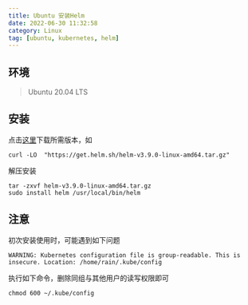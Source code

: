 ```yaml
---
title: Ubuntu 安装Helm
date: 2022-06-30 11:32:58
category: Linux
tag: [ubuntu, kubernetes, helm]
---
```


## 环境

> Ubuntu 20.04 LTS  

## 安装
点击[这里](https://github.com/helm/helm/releases)下载所需版本，如
```shell
curl -LO  "https://get.helm.sh/helm-v3.9.0-linux-amd64.tar.gz"
```

解压安装
```shell
tar -zxvf helm-v3.9.0-linux-amd64.tar.gz
sudo install helm /usr/local/bin/helm
```

## 注意
初次安装使用时，可能遇到如下问题
```shell
WARNING: Kubernetes configuration file is group-readable. This is insecure. Location: /home/rain/.kube/config
```
执行如下命令，删除同组与其他用户的读写权限即可
```shell
chmod 600 ~/.kube/config
```
